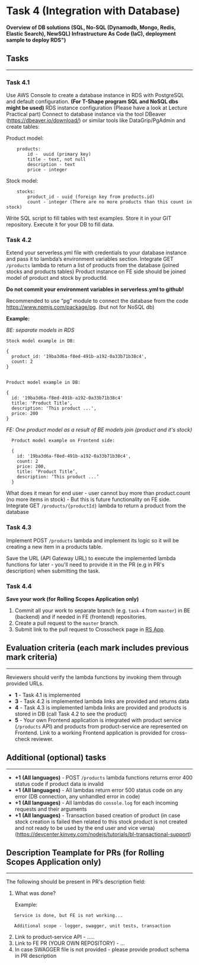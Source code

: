 # Task 4 (Integration with Database)

**Overview of DB solutions (SQL, No-SQL (Dynamodb, Mongo, Redis, Elastic Search), NewSQL) Infrastructure As Code (IaC), deployment sample to deploy RDS")**

## Tasks

---

### Task 4.1

Use AWS Console to create a database instance in RDS with PostgreSQL and default configuration. **(For T-Shape program SQL and NoSQL dbs might be used)**
RDS instance configuration (Please have a look at Lecture Practical part)
Connect to database instance via the tool DBeaver (https://dbeaver.io/download/) or similar tools like DataGrip/PgAdmin and create tables:

Product model:

```
    products:
        id -  uuid (primary key)
        title - text, not null
        description - text
        price - integer
```

Stock model:

```
    stocks:
        product_id - uuid (foreign key from products.id)
        count - integer (There are no more products than this count in stock)
```

Write SQL script to fill tables with test examples. Store it in your GIT repository. Execute it for your DB to fill data.

### Task 4.2

Extend your serverless.yml file with credentials to your database instance and pass it to lambda’s environment variables section.
Integrate GET `/products` lambda to return a list of products from the database (joined stocks and products tables) Product instance on FE side should be joined model of product and stock by productId.

**Do not commit your environment variables in serverless.yml to github!**

Recommended to use “pg” module to connect the database from the code https://www.npmjs.com/package/pg. (but not for NoSQL db)

**Example:**

_BE: separate models in RDS_

    Stock model example in DB:

    {
      product_id: '19ba3d6a-f8ed-491b-a192-0a33b71b38c4',
      count: 2
    }


    Product model example in DB:

    {
      id: '19ba3d6a-f8ed-491b-a192-0a33b71b38c4'
      title: 'Product Title',
      description: 'This product ...',
      price: 200
    }

_FE: One product model as a result of BE models join (product and it's stock)_

      Product model example on Frontend side:

      {
        id: '19ba3d6a-f8ed-491b-a192-0a33b71b38c4',
        count: 2
        price: 200,
        title: ‘Product Title’,
        description: ‘This product ...’
      }

What does it mean for end user - user cannot buy more than product.count (no more items in stock) - But this is future functionality on FE side.
Integrate GET `/products/{productId}` lambda to return a product from the database

### Task 4.3

Implement POST `/products` lambda and implement its logic so it will be creating a new item in a products table.

Save the URL (API Gateway URL) to execute the implemented lambda functions for later - you'll need to provide it in the PR (e.g in PR's description) when submitting the task.

### Task 4.4

**Save your work (for Rolling Scopes Application only)**

1. Commit all your work to separate branch (e.g. `task-4` from `master`) in BE (backend) and if needed in FE (frontend) repositories.
2. Create a pull request to the `master` branch.
3. Submit link to the pull request to Crosscheck page in [RS App](https://app.rs.school).

## Evaluation criteria (each mark includes previous mark criteria)

---

Reviewers should verify the lambda functions by invoking them through provided URLs.

- **1** - Task 4.1 is implemented
- **3** - Task 4.2 is implemented lambda links are provided and returns data
- **4** - Task 4.3 is implemented lambda links are provided and products is stored in DB (call Task 4.2 to see the product)
- **5** - Your own Frontend application is integrated with product service (`/products` API) and products from product-service are represented on Frontend. Link to a working Frontend application is provided for cross-check reviewer.

## Additional (optional) tasks

---

- **+1** **(All languages)** - POST `/products` lambda functions returns error 400 status code if product data is invalid
- **+1** **(All languages)** - All lambdas return error 500 status code on any error (DB connection, any unhandled error in code)
- **+1** **(All languages)** - All lambdas do `console.log` for each incoming requests and their arguments
- **+1** **(All languages)** - Transaction based creation of product (in case stock creation is failed then related to this stock product is not created and not ready to be used by the end user and vice versa) (https://devcenter.kinvey.com/nodejs/tutorials/bl-transactional-support)

## Description Teamplate for PRs (for Rolling Scopes Application only)

---

The following should be present in PR's description field:

1. What was done?

   Example:

```
   Service is done, but FE is not working...

   Additional scope - logger, swagger, unit tests, transaction
```

2. Link to product-service API - .....
3. Link to FE PR (YOUR OWN REPOSITORY) - ...
4. In case SWAGGER file is not provided - please provide product schema in PR description

